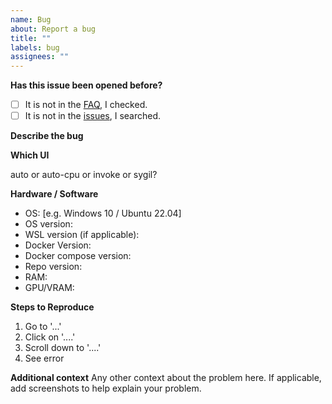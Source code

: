 ```yaml
---
name: Bug
about: Report a bug
title: ""
labels: bug
assignees: ""
---
```


<!--  PLEASE FILL THIS OUT, IT WILL MAKE BOTH OF OUR LIVES EASIER -->

**Has this issue been opened before?**

- [ ] It is not in the [FAQ](https://github.com/neggles/sd-webui-docker/wiki/FAQ), I checked.
- [ ] It is not in the [issues](https://github.com/neggles/sd-webui-docker/issues?q=), I searched.

**Describe the bug**

<!--  tried to run the app, my cat exploded -->

**Which UI**

auto or auto-cpu or invoke or sygil?

**Hardware / Software**

- OS: [e.g. Windows 10 / Ubuntu 22.04]
- OS version: <!--  on windows, use the command `winver` to find out, on ubuntu `lsb_release -d`  -->
- WSL version (if applicable): <!-- get using `wsl -l -v` -->
- Docker Version: <!--  get using `docker version` -->
- Docker compose version: <!--  get using `docker compose version` -->
- Repo version: <!-- tag, commit sha, or "from master" -->
- RAM:
- GPU/VRAM:

**Steps to Reproduce**

1. Go to '...'
2. Click on '....'
3. Scroll down to '....'
4. See error

**Additional context**
Any other context about the problem here. If applicable, add screenshots to help explain your problem.

